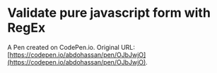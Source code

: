 # Validate pure javascript form with RegEx

A Pen created on CodePen.io. Original URL: [https://codepen.io/abdohassan/pen/OJbJwjO](https://codepen.io/abdohassan/pen/OJbJwjO).

